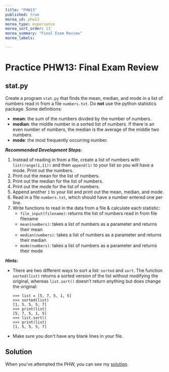 ```yaml
---
title: "PHW13"
published: true
morea_id: phw13
morea_type: experience
morea_sort_order: 13
morea_summary: "Final Exam Review"
morea_labels:

---
```


# Practice PHW13: Final Exam Review

<!--{% include wod-times.html Rx="<45 min" Av="45-90 min" Sd="90-135 min" DNF="135+ min" %}-->

## stat.py

Create a program `stat.py` that finds the mean, median, and mode in a list of numbers read in from a file `numbers.txt`. Do **not** use the python statistics package. Some definitions:

  * **mean**: the sum of the numbers divided by the number of numbers.
  * **median**: the middle number in a sorted list of numbers. If there is an even number of numbers, the median is the average of the middle two numbers.
  * **mode**: the most frequently occurring number.

***Recommended Development Steps:***

1. Instead of reading in from a file, create a list of numbers with `list(range(1,11))` and then `append(1)` to your list so you will have a mode. Print out the numbers.
2. Print out the mean for the list of numbers.
2. Print out the median for the list of numbers.
3. Print out the mode for the list of numbers.
4. Append another `1` to your list and print out the mean, median, and mode.
5. Read in a file `numbers.txt`, which should have a number entered one per line.
6. Write functions to read in the data from a file & calculate each statistic:
    * `file_input(filename)`: returns the list of numbers read in from file filename
    * `mean(numbers)`: takes a list of numbers as a parameter and returns their mean
    * `median(numbers)`: takes a list of numbers as a parameter and returns their median
    * `mode(numbers)`: takes a list of numbers as a parameter and returns their mode
 
***Hints:***

  * There are two different ways to sort a list: `sorted` and `sort`. The function `sorted(list)` returns a sorted version of the list without modifying the original, whereas `list.sort()` doesn't return anything but does change the original:
  
		>>> list = [5, 7, 5, 1, 5]
		>>> sorted(list)
		[1, 5, 5, 5, 7]
		>>> print(list)
		[5, 7, 5, 1, 5]
		>>> list.sort()
		>>> print(list)
		[1, 5, 5, 5, 7]

  * Make sure you don't have any blank lines in your file.

## Solution

When you've attempted the PHW, you can see my [solution](stat.py).

<!--
		
	def mean(numbers):
		return sum(numbers) / len(numbers)
	
	def median(numbers):
		sorted_num = sorted(numbers)
		if len(numbers) % 2 == 1: # odd
			return sorted_num[len(numbers) // 2]
		else: # even
			i1 = len(numbers) // 2 
			i2 = i1 - 1
			#print("i1:", i1, "i2", i2, "len:", len(numbers), sorted_num)
			return (sorted_num[i1] + sorted_num[i2]) / 2
	
	def mode(numbers):
		freq = {}
		for n in numbers:
			freq[n] = freq.get(n, 0) + 1
	# 		if n in freq:
	# 			freq[n] += 1
	# 		else:
	# 			freq[n] = 1
		#print(freq)
		mode = 0
		max = 0
		for key in freq:
			# freq.get(key) or freq[key]
			if freq.get(key) > max: 
				max = freq.get(key)
				mode = key
		return mode
	
	#numbers = list(range(1,11))
	numbers = []
	file = open("numbers.txt")
	for line in file:
		numbers.append(eval(line))
	file.close()
	
	print(numbers)
	print("Mean: ", mean(numbers) )
	print("Median: ", median(numbers) )
	print("Mode: ", mode(numbers) )-->